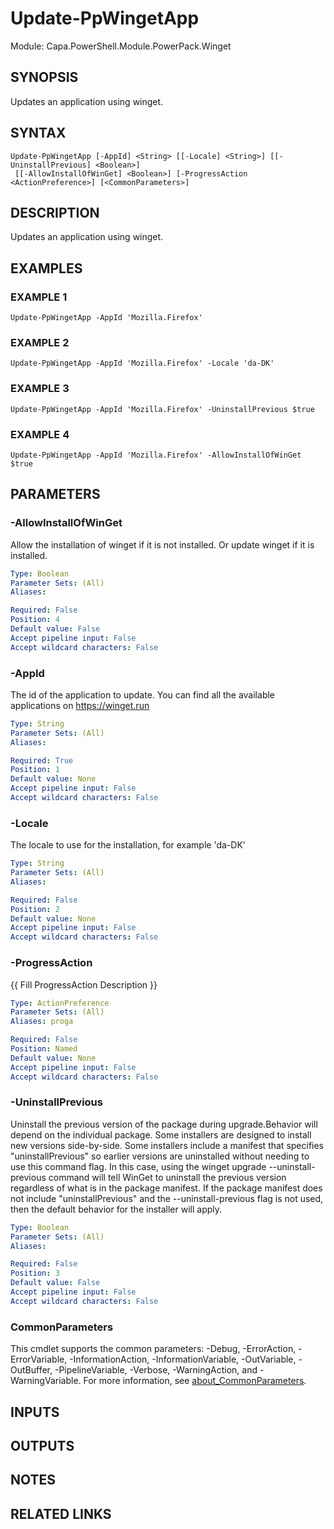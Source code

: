 # Update-PpWingetApp

Module: Capa.PowerShell.Module.PowerPack.Winget

## SYNOPSIS
Updates an application using winget.

## SYNTAX

```
Update-PpWingetApp [-AppId] <String> [[-Locale] <String>] [[-UninstallPrevious] <Boolean>]
 [[-AllowInstallOfWinGet] <Boolean>] [-ProgressAction <ActionPreference>] [<CommonParameters>]
```

## DESCRIPTION
Updates an application using winget.

## EXAMPLES

### EXAMPLE 1
```
Update-PpWingetApp -AppId 'Mozilla.Firefox'
```

### EXAMPLE 2
```
Update-PpWingetApp -AppId 'Mozilla.Firefox' -Locale 'da-DK'
```

### EXAMPLE 3
```
Update-PpWingetApp -AppId 'Mozilla.Firefox' -UninstallPrevious $true
```

### EXAMPLE 4
```
Update-PpWingetApp -AppId 'Mozilla.Firefox' -AllowInstallOfWinGet $true
```

## PARAMETERS

### -AllowInstallOfWinGet
Allow the installation of winget if it is not installed.
Or update winget if it is installed.

```yaml
Type: Boolean
Parameter Sets: (All)
Aliases:

Required: False
Position: 4
Default value: False
Accept pipeline input: False
Accept wildcard characters: False
```

### -AppId
The id of the application to update.
You can find all the available applications on https://winget.run

```yaml
Type: String
Parameter Sets: (All)
Aliases:

Required: True
Position: 1
Default value: None
Accept pipeline input: False
Accept wildcard characters: False
```

### -Locale
The locale to use for the installation, for example 'da-DK'

```yaml
Type: String
Parameter Sets: (All)
Aliases:

Required: False
Position: 2
Default value: None
Accept pipeline input: False
Accept wildcard characters: False
```

### -ProgressAction
{{ Fill ProgressAction Description }}

```yaml
Type: ActionPreference
Parameter Sets: (All)
Aliases: proga

Required: False
Position: Named
Default value: None
Accept pipeline input: False
Accept wildcard characters: False
```

### -UninstallPrevious
Uninstall the previous version of the package during upgrade.Behavior will depend on the individual package.
Some installers are designed to install new versions side-by-side.
Some installers include a manifest that specifies "uninstallPrevious" so earlier versions are uninstalled without needing to use this command flag.
In this case, using the winget upgrade --uninstall-previous command will tell WinGet to uninstall the previous version regardless of what is in the package manifest.
If the package manifest does not include "uninstallPrevious" and the --uninstall-previous flag is not used, then the default behavior for the installer will apply.

```yaml
Type: Boolean
Parameter Sets: (All)
Aliases:

Required: False
Position: 3
Default value: False
Accept pipeline input: False
Accept wildcard characters: False
```

### CommonParameters
This cmdlet supports the common parameters: -Debug, -ErrorAction, -ErrorVariable, -InformationAction, -InformationVariable, -OutVariable, -OutBuffer, -PipelineVariable, -Verbose, -WarningAction, and -WarningVariable. For more information, see [about_CommonParameters](http://go.microsoft.com/fwlink/?LinkID=113216).

## INPUTS

## OUTPUTS

## NOTES

## RELATED LINKS
